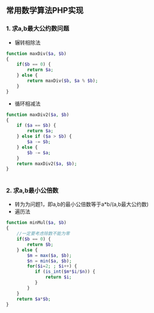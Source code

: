 ## 常用数学算法PHP实现

### 1. 求a,b最大公约数问题
- 辗转相除法
```php
function maxDiv($a, $b)
{
    if($b == 0) {
        return $a;
    } else {
        return maxDiv($b, $a % $b);
    }
}

```

- 循环相减法

```php
function maxDiv2($a, $b)
{
    if ($a == $b) {
    	return $a;
    } else if ($a > $b) {
        $a -= $b;
    } else {
        $b -= $a;
    }
    return maxDiv2($a, $b);
}
	
```

### 2. 求a,b最小公倍数
- 转为为问题1，即a,b的最小公倍数等于a*b/(a,b最大公约数)
- 遍历法
```php
function minMul($a, $b)
{   
    //一定要考虑除数不能为零
    if($b == 0) {
        return $b;
    } else {
        $m = max($a, $b);
        $n = min($a, $b);
        for($i=2; ; $i++) {
           if (is_int($m*$i/$n)) {
               return $i;
           }
        }
    }
    return $a*$b;
}
```